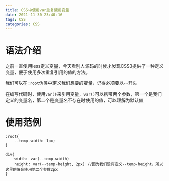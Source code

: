 ```yaml
---
title: CSS中使用var重复使用变量
date: 2021-11-30 23:40:16
tags: CSS
categories: CSS
---
```


# 语法介绍

之前一直使用less定义变量，今天看别人源码的时候才发现CSS3提供了一种定义变量，便于使用多次重复引用的值的方法。

我们可以在`:root`伪类中定义我们想要的变量，记得必须要以`--`开头

在编写代码时，使用`var()`来引用变量，`var()`可以携带两个参数，第一个是我们定义的变量名，第二个是变量名不存在时使用的值，可以理解为默认值

# 使用范例

```
:root{
	--temp-width: 1px;
}

div{
	width: var(--temp-width)
	height: var(--temp-height, 2px) //因为我们没有定义--temp-height，所以这里的值会使用第二个参数2px
}
```

